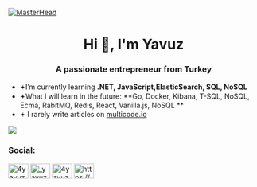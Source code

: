 [![MasterHead](https://multicode.io/wp-content/uploads/2023/11/black-e1700314855239.jpg)](https://multicode.io)

<h1 align="center">Hi 👋, I'm Yavuz</h1>
<h3 align="center">A passionate entrepreneur from Turkey</h3>

- 𖥔I’m currently learning **.NET, JavaScript,ElasticSearch, SQL, NoSQL**
- 𖥔What I will learn in the future: **Go, Docker, Kibana, T-SQL, NoSQL, Ecma, RabitMQ, Redis, React, Vanilla.js, NoSQL **
- 𖥔 I rarely write articles on [multicode.io](multicode.io)

[![](https://visitcount.itsvg.in/api?id=yavuzyazici&label=Profile%20Views&color=1&icon=5&pretty=true)](https://github.com/yavuzyazici)

<h3 align="left">Social:</h3>
<p align="left">
<a href="https://twitter.com/4yavuzyazici" target="blank"><img align="center" src="https://raw.githubusercontent.com/rahuldkjain/github-profile-readme-generator/master/src/images/icons/Social/twitter.svg" alt="4yavuzyazici" height="30" width="40" /></a>
<a href="https://instagram.com/_yavuzyazici" target="blank"><img align="center" src="https://raw.githubusercontent.com/rahuldkjain/github-profile-readme-generator/master/src/images/icons/Social/instagram.svg" alt="_yavuzyazici" height="30" width="40" /></a>
<a href="https://www.hackerrank.com/4yavuzyazici" target="blank"><img align="center" src="https://raw.githubusercontent.com/rahuldkjain/github-profile-readme-generator/master/src/images/icons/Social/hackerrank.svg" alt="4yavuzyazici" height="30" width="40" /></a>
<a href="/https://multicode.io/feed/" target="blank"><img align="center" src="https://raw.githubusercontent.com/rahuldkjain/github-profile-readme-generator/master/src/images/icons/Social/rss.svg" alt="https://multicode.io/feed/" height="30" width="40" /></a>
</p>

